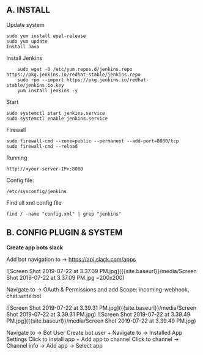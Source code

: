 ## A. INSTALL

Update system

	sudo yum install epel-release
	sudo yum update
	Install Java
    
Install Jenkins
```
    sudo wget -O /etc/yum.repos.d/jenkins.repo https://pkg.jenkins.io/redhat-stable/jenkins.repo
    sudo rpm --import https://pkg.jenkins.io/redhat-stable/jenkins.io.key
    yum install jenkins -y
```    
    
Start

	sudo systemctl start jenkins.service
	sudo systemctl enable jenkins.service
    
Firewall

	sudo firewall-cmd --zone=public --permanent --add-port=8080/tcp
	sudo firewall-cmd --reload
    
Running

	http://<your-server-IP>:8080
  
Config file:

	/etc/sysconfig/jenkins
    
Find all xml config file

	find / -name "config.xml" | grep "jenkins"

## B. CONFIG PLUGIN & SYSTEM

**Create app bots slack**

Add bot navigation to -> https://api.slack.com/apps
        
![Screen Shot 2019-07-22 at 3.37.09 PM.jpg]({{site.baseurl}}/media/Screen Shot 2019-07-22 at 3.37.09 PM.jpg =200x200)


Navigate to -> OAuth & Permissions and add Scope: incoming-webhook, chat:write:bot

![Screen Shot 2019-07-22 at 3.39.31 PM.jpg]({{site.baseurl}}/media/Screen Shot 2019-07-22 at 3.39.31 PM.jpg)
![Screen Shot 2019-07-22 at 3.39.49 PM.jpg]({{site.baseurl}}/media/Screen Shot 2019-07-22 at 3.39.49 PM.jpg)



Navigate to -> Bot User
		Create bot user
	+ Navigate to -> Installed App Settings
		Click to install app
	+ Add app to channel
		Click to channel -> Channel info -> Add app -> Select app
